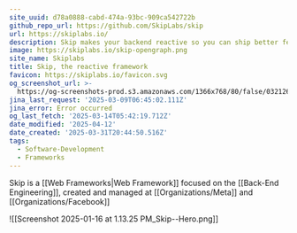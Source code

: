 ```yaml
---
site_uuid: d78a0888-cabd-474a-93bc-909ca542722b
github_repo_url: https://github.com/SkipLabs/skip
url: https://skiplabs.io/
description: Skip makes your backend reactive so you can ship better features faster
image: https://skiplabs.io/skip-opengraph.png
site_name: Skiplabs
title: Skip, the reactive framework
favicon: https://skiplabs.io/favicon.svg
og_screenshot_url: >-
  https://og-screenshots-prod.s3.amazonaws.com/1366x768/80/false/032126250487ac1c11d8b737a83c11d70f91b9cde560ce45f9a3962e4846e7b9.jpeg
jina_last_request: '2025-03-09T06:45:02.111Z'
jina_error: Error occurred
og_last_fetch: '2025-03-14T05:42:19.712Z'
date_modified: '2025-04-12'
date_created: '2025-03-31T20:44:50.516Z'
tags:
  - Software-Development
  - Frameworks
---
```























































Skip is a [[Web Frameworks|Web Framework]] focused on the [[Back-End Engineering]], created and managed at [[Organizations/Meta]] and [[Organizations/Facebook]]


![[Screenshot 2025-01-16 at 1.13.25 PM_Skip--Hero.png]]
